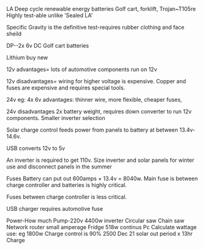 LA Deep cycle renewable energy batteries
Golf cart, forklift, Trojan~T105re
Highly test-able unlike 'Sealed LA'

Specific Gravity is the definitive test-requires rubber clothing and face sheild

DP--2x 6v DC Golf cart batteries

Lithium buy new

12v advantages= lots of automotive components run on 12v

12v disadvantages= wiring for higher voltage is expensive. Copper and fuses are expensive and requires special tools.

24v eg: 4x 6v advantages: thinner wire, more flexible, cheaper fuses,

24v disadvantages 2x battery weight, requires down converter to run 12v components. Smaller inverter selection 

Solar charge control feeds power from panels to battery at between 13.4v-14.6v.

USB converts 12v to 5v

An inverter is required to get 110v. Size inverter and solar panels for winter use and disconnect panels in the summer 

Fuses
Battery can put out 600amps × 13.4v = 8040w.
Main fuse is between charge controller and batteries is highly critical.

Fuses between charge controller is less critical.

USB charger requires automotive fuse

Power-How much
Pump-220v 4400w inverter
Circular saw 
Chain saw
Network router small amperage 
Fridge 518w continus
Pc
Calculate wattage use: eg 1800w
                Charge control is 90%
                                         2500
Dec 21 solar out period x  13hr 
            Charge 
        